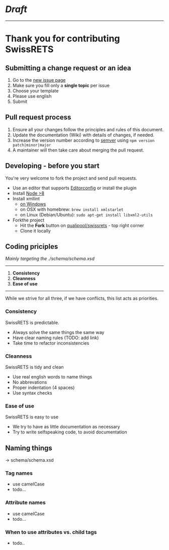 # _Draft_

------

Thank you for contributing SwissRETS
====================================

## Submitting a change request or an idea
1. Go to the [new issue page](https://github.com/qualipool/swissrets/issues/new/choose)
1. Make sure you fill only a **single topic** per issue
1. Choose your template
1. Please use english
1. Submit

## Pull request process
1. Ensure all your changes follow the principles and rules of this document.
2. Update the documentation (Wiki) with details of changes, if needed.
3. Increase the version number according to [semver](http://semver.org/) using `npm version patch|minor|major`
4. A maintainer will then take care about merging the pull request.

## Developing - before you start

You're very welcome to fork the project and send pull requests.

- Use an editor that supports [Editorconfig](https://editorconfig.org/) or install the plugin
- Install [Node >8](https://nodejs.org/en/download/)
- Install xmllint
  - [on Windows](http://flowingmotion.jojordan.org/2011/10/08/3-steps-to-download-xmllint/)
  - on OSX with homebrew: `brew install xmlstarlet`
  - on Linux (Debian/Ubuntu): `sudo apt-get install libxml2-utils`
- Forkthe project
  - Hit the **Fork** button on [qualipool/swissrets](https://github.com/qualipool/swissrets) - top right corner
  - Clone it locally

## Coding priciples
_Mainly targeting the ./schema/schema.xsd_  

----
1. **Consistency**
2. **Cleanness**
3. **Ease of use**
----

While we strive for all three, if we have conflicts, this list acts as priorities.

### Consistency
SwissRETS is predictable.
- Always solve the same things the same way
- Have clear naming rules (TODO: add link)
- Take time to refactor inconsistencies

### Cleanness
SwissRETS is tidy and clean
- Use real english words to name things
- No abbrevations
- Proper indentation (4 spaces)
- Use syntax checks

### Ease of use
SwissRETS is easy to use
- We try to have as little documentation as necessary
- Try to write selfspeaking code, to avoid documentation

## Naming things
-> schema/schema.xsd

### Tag names
- use camelCase 
- todo...

### Attribute names
- use camelCase 
- todo...

### When to use attributes vs. child tags
- todo..

